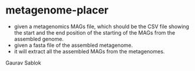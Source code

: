 # metagenome-placer

- given a metagenomics MAGs file, which should be the CSV file showing the start and the end position of the starting of the MAGs from the assembled genome.
- given a fasta file of the assembled metagenome. 
- it will extract all the assembled MAGs from the metagenomes. 

Gaurav Sablok
